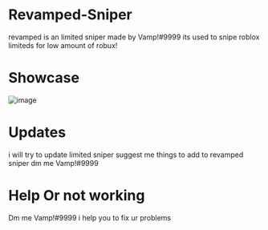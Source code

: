 # Revamped-Sniper
revamped is an limited sniper made by Vamp!#9999
its used to snipe roblox limiteds for low amount of robux!

# Showcase
![image](https://user-images.githubusercontent.com/98104219/157511784-76e0f462-5ce4-4f39-9135-d48d06658544.png)

# Updates
i will try to update limited sniper suggest me things to add to revamped sniper dm me Vamp!#9999


# Help Or not working
Dm me Vamp!#9999 i help you to fix ur problems


